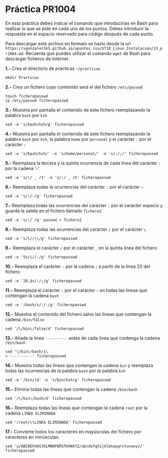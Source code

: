 # Práctica PR1004

En esta práctica debes indicar el comando que introducirías en Bash para realizar lo que se pide en cada uno de los puntos. Debes introducir la respuesta en el espacio reservado para código después de cada punto.

Para descargar este archivo en formato `md` hazlo desde la url `https://vgonzalez165.github.io/apuntes_iso/UT10_Linux_Instalacion/13_pr1004.md`. Recuerda que puedes utilizar el comando `wget` de Bash para descargar ficheros de Internet.


**1.-** Crea el directorio de prácticas `~/practicas`

```
mkdir Practicas
```

**2.-** Crea un fichero cuyo contenido será el del fichero `/etc/passwd`

```
touch ficheropasswd
cp /etc/passwd ficheropasswd
```

**3.-** Muestra por pantalla el contenido de este fichero reemplazando la palabra `bash` por `ksh`

```
sed -e 's/bash/ksh/g' ficheropasswd
```

**4.-** Muestra por pantalla el contenido de este fichero reemplazando la palabra `bash` por `ksh`, la palabra `home` por `personal` y el carácter `:` por el carácter `;`

```
sed -e 's/bash/ksh/' -e 's/home/personal/' -e 's/:/;/' ficheropasswd 
```

**5.-** Reemplaza la tercera y la quinta ocurrencia de cada línea del carácter `:` por la cadena ‘` – `‘

```
sed -e 's/:/ _ /3' -e 's/:/ _ /5' ficheropasswd
```

**6.-** Reemplaza todas la ocurrencias del carácter `:` por el carácter `–`

```
sed -e 's/:/-/g' ficheropasswd
```

**7.-** Reemplaza todas las ocurrencias del carácter `:` por el carácter espacio y guarda la salida en el fichero llamado `fichero2`

```
sed -e 's/:/ /g' passwd > fichero2
```

**8.-** Reemplaza todas las ocurrencias del carácter `/` por el carácter `\`.

```
sed -e 's/\//\\/g' ficheropasswd
```

**9.-** Reemplaza el carácter `/` por el carácter `_` en la quinta línea del fichero

```
sed -e '5s/\//-/g' ficheropasswd
```

**10.-** Reemplaza el carácter `:` por la cadena ` ; ` a partir de la línea 20 del fichero

```
sed -e '20,$s/:/;/g' ficheropasswd
```

**11.-** Reemplaza el carácter `:` por el carácter `–` en todas las líneas que contengan la cadena `bash`

```
sed -e '/bash/s/:/-/g' ficheropasswd
```

**12.-** Muestra el contenido del fichero salvo las líneas que contengan la cadena `/bin/false`

```
sed '/\/bin\/false/d' ficheropasswd
```

**13.-** Añade la línea `----------` antes de cada línea que contenga la cadena `/bin/bash`

```
sed '\/bin\/bash/i\
> ----------' ficheropasswd
```

**14.-** Muestra todas las líneas que contengan la cadena `bin` y reemplaza todas las ocurrencias de la palabra `bash` por la palabra `ksh`

```
sed -e '/bin/!d' -e 's/bin/ksh/g' ficheropasswd
```

**15.-** Elimina todas las líneas que contengan la cadena `/bin/bash`

```
sed '/\/bin\/bash/d' ficheropasswd
```

**16.-** Reemplaza todas las líneas que contengan la cadena `root` por la cadena `LINEA ELIMINADA`

```
sed '/root/c\LINEA ELIMINADA' ficheropasswd
```

**17.-** Convierte todos los caracteres en mayúsculas del fichero por caracteres en minúsculas.

```
sed 'y/ABCDEFGHIJKLMNOPQRSTUVWXYZ/abcdefghijklmnopqrstuvwxyz/' ficheropasswd
```
